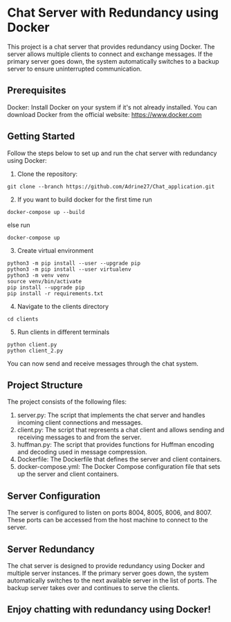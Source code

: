 # Chat Server with Redundancy using Docker
This project is a chat server that provides redundancy using Docker. The server allows multiple clients to connect and exchange messages. If the primary server goes down, the system automatically switches to a backup server to ensure uninterrupted communication.
## Prerequisites
Docker: Install Docker on your system if it's not already installed. You can download Docker from the official website: https://www.docker.com
## Getting Started
Follow the steps below to set up and run the chat server with redundancy using Docker:
1. Clone the repository:
```
git clone --branch https://github.com/Adrine27/Chat_application.git
```
2. If you want to build docker for the first time run
```
docker-compose up --build
```
   else run
```
docker-compose up
```
3. Create virtual environment
```
python3 -m pip install --user --upgrade pip
python3 -m pip install --user virtualenv
python3 -m venv venv
source venv/bin/activate
pip install --upgrade pip
pip install -r requirements.txt
```
4. Navigate to the clients directory
```
cd clients
```
5. Run clients in different terminals
```
python client.py
python client_2.py
```
You can now send and receive messages through the chat system.

## Project Structure
The project consists of the following files:
1. server.py: The script that implements the chat server and handles incoming client connections and messages.
2. client.py: The script that represents a chat client and allows sending and receiving messages to and from the server.
3. huffman.py: The script that provides functions for Huffman encoding and decoding used in message compression.
4. Dockerfile: The Dockerfile that defines the server and client containers.
5. docker-compose.yml: The Docker Compose configuration file that sets up the server and client containers.

## Server Configuration
The server is configured to listen on ports 8004, 8005, 8006, and 8007. These ports can be accessed from the host machine to connect to the server.

## Server Redundancy
The chat server is designed to provide redundancy using Docker and multiple server instances. If the primary server goes down, the system automatically switches to the next available server in the list of ports. The backup server takes over and continues to serve the clients.

## Enjoy chatting with redundancy using Docker!